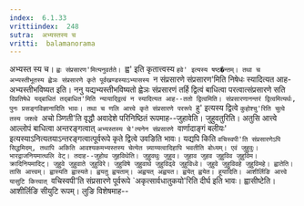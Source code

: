 ```yaml
---
index:  6.1.33
vrittiindex:  248
sutra:  अभ्यस्तस्य च
vritti:  balamanorama 
---
```


अभ्यस्त स्य च। `ह्वः संप्रसारण'मित्यनुवर्तते। `ह्व' इति कृतात्त्वस्य `हवे' इत्यस्य षष्ठ�न्तम्। तथा च अभ्यस्तीभूतस्य ह्वेञः संप्रसारणे कृते पूर्वखण्डस्याऽभ्यासस्य `न संप्रसारणे संप्रसारण'मिति निषेधः स्यादित्यत आह-अभ्यस्तीभविष्यत इति। ननु यद्यभ्यस्तीभविष्यतो ह्वेञः संप्रसारणं तर्हि द्वित्वं बाधित्वा परत्वात्संप्रसारणे सति `विप्रतिषेधे यद्बाधितं तद्बाधित'मिति न्यायाद्द्वित्वं न स्यादित्यत आह--ततो द्वित्वमिति। संप्रसारणानन्तरं द्वित्वमित्यर्थः, पुनः प्रसङ्गविज्ञानादिति भावः। तथा च णलि आत्त्वे कृते संप्रसारणे पररूपे `हु' इत्यस्य द्वित्वे `कुहोश्चु'रिति चुत्वे तस्य जश्त्वे `अचो ञ्णिती'ति वृद्धौ अवादेशे परिनिष्ठितं रूपमाह--जुहावेति। जुहुवतुरिति। अतुसि आत्त्वे आल्लोपं बाधित्वा अन्तरङ्गत्वात् `अभ्यस्तस्य चे'त्यनेन संप्रसारणे `वार्णादाङ्गं बलीयः' इत्यस्याऽनित्यतयाऽन्तरङ्गत्वात्पूर्वरूपे कृते द्वित्वे उवङिति भावः। यद्यपि किति `वचिस्वपी'ति संप्रसारणेऽपि सिद्धमिदम्, तथापि अकिति आवश्यकमभ्यस्तस्य चेत्येत न्न्याय्यत्वादिहापि भवतीति बोध्यम्। एवं जुहुवुः। भारद्वाजनियमात्थलि वेट्। तदाह--जुहोथ जुहविथेति। जुहुवथुः जुहुव। जुहाव जुहव जुहुविव जुहुविम। क्रादिनियमादिट्। जुहुवे जुहुवाते जुहुविरे। जुहुविषे जुहुवाथे जुहुविढ्वे जुहुविध्वे। जुहुवे जुहुविवहे जुहुविमहे। ह्वातेति। तासि आत्त्वम्। ह्वास्यति ह्वास्यते। ह्वयतु ह्वयताम्। अह्वयत् अह्वयत। ह्वयेत् ह्वयेत। हूयादिति। आशीर्लिङि आत्त्वे यासुटि कित्त्वात् `वचिस्वपी'ति संप्रसारणे पूर्वरूपे `अकृत्सार्वधातुकयो'रिति दीर्घ इति भावः। ह्वासीष्टेति। आशीर्लिङि सीयुटि रूपम्। लुङि विशेषमाह--

